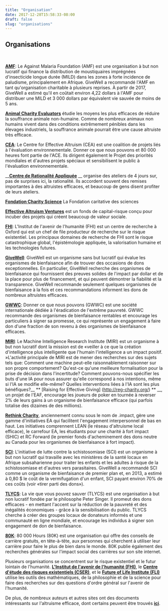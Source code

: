```yaml
---
title: "Organisation"
date: 2017-12-28T15:58:33-08:00
draft: false
slug: "organisations"
---
```


## Organisations

<br>

__**[AMF](http://www.againstmalaria.com/Default.aspx%20https://www.givewell.org/international/technical/programs/insecticide-treated-nets#HowcosteffectiveisLLINdistribution)**__: Le Against Malaria Foundation (AMF) est une organisation à but non lucratif qui finance la distribution de moustiquaires imprégnées d'insecticide longue durée (MILD) dans les zones à forte incidence de paludisme, principalement en Afrique. GiveWell a recommandé l'AMF en tant qu'organisation charitable à plusieurs reprises. À partir de 2017, GiveWell a estimé qu'il en coûtait environ 4,22 dollars à l'AMF pour distribuer une MILD et 3 000 dollars par équivalent vie sauvée de moins de 5 ans.

__**[Animal Charity Evaluators](http://www.animalcharityevaluators.org/)**__ étudie les moyens les plus efficaces de réduire la souffrance animale non-humaine. Comme de nombreux animaux non humains vivent dans des conditions extrêmement pénibles dans les élevages industriels, la souffrance animale pourrait être une cause altruiste très efficace.

__**[CEA](http://centreforeffectivealtruism.org/)**__: Le Centre for Effective Altruism (CEA) est une coalition de projets liés à l'évaluation environnementale. Donner ce que nous pouvons et 80 000 heures font partie de l'ACE. Ils dirigent également le Projet des priorités mondiales et d'autres projets spéciaux et sensibilisent le public à l'évaluation environnementale.

__**[Centre de Rationalité Appliquée](http://rationality.org/)** __ organise des ateliers de 4 jours sur, pas de surprises ici, la rationalité. Ils accordent souvent des remises importantes à des altruistes efficaces, et beaucoup de gens disent profiter de leurs ateliers.

__**[Fondation Charity Science](http://www.charityscience.com/)**__ La Fondation caritative des sciences

__**[Effective Altruism Ventures](http://www.eaventures.org/)**__ est un fonds de capital-risque conçu pour incuber des projets qui créent beaucoup de valeur sociale.

__**[FHI](http://www.fhi.ox.ac.uk/research/research-areas/)**__: L'Institut de l'avenir de l'humanité (FHI) est un centre de recherche à Oxford qui est un chef de file producteur de recherche sur le risque existentiel. Les principaux domaines de recherche de FHI sont le risque catastrophique global, l'épistémologie appliquée, la valorisation humaine et les technologies futures.

__**[GiveWell](http://www.givewell.org/about)**__: GiveWell est un organisme sans but lucratif qui évalue les organismes de bienfaisance afin de trouver des occasions de dons exceptionnelles. En particulier, GiveWell recherche des organismes de bienfaisance qui fournissent des preuves solides de l'impact par dollar et de la place pour plus de financement, et qui peuvent démontrer la fiabilité et la transparence. GiveWell recommande seulement quelques organismes de bienfaisance à la fois et ces recommandations informent les dons de nombreux altruistes efficaces.

__**[GWWC](http://www.givingwhatwecan.org/about-us)**__: Donner ce que nous pouvons (GWWC) est une société internationale dédiée à l'éradication de l'extrême pauvreté. GWWC recommande des organismes de bienfaisance rentables et encourage les particuliers à signer sa promesse, ce qui représente un engagement à faire don d'une fraction de son revenu à des organismes de bienfaisance efficaces.

__**[MIRI](http://intelligence.org/research/)**__: Le Machine Intelligence Research Institute (MIRI) est un organisme à but non lucratif dont la mission est de «veiller à ce que la création d'intelligence plus intelligente que l'humain l'intelligence a un impact positif. »L'activité principale de MIRI est de mener des recherches sur des sujets tels que: Comment une machine peut-elle raisonnablement raisonner sur son propre comportement? Qu'est-ce qu'une meilleure formalisation pour la prise de décision dans l'incertitude? Comment pouvons-nous spécifier les buts d'une IA pour nous assurer qu'elle correspond à nos intentions, même si l'IA se modifie elle-même? Quelles interventions liées à l'IA sont les plus bénéfiques?__ ** [Raising for Effective Giving] (http://reg-charity.org/) ** __, un projet de l'EAF, encourage les joueurs de poker en tournée à reverser 2% de leurs gains à un organisme de bienfaisance efficace (qui parfois totalise des dizaines de des millions).

__**[Rethink Charity](https://rtcharity.org/)**__, anciennement connu sous le nom de .impact, gère une gamme d'initiatives EA qui facilitent l'engagement interpersonnel de bas en haut. Les initiatives comprennent LEAN (le réseau d'altruisme local efficace), le carrefour EA, les étudiants pour une charité à fort impact (SHIC) et RC Forward (le premier fonds d'acheminement des dons neutre au Canada pour les organismes de bienfaisance à fort impact).

__**[SCI](http://www.givewell.org/international/top-charities/schistosomiasis-control-initiative%20%20http://www3.imperial.ac.uk/schisto/whatwedo)**__: L'initiative de lutte contre la schistosomiase (SCI) est un organisme à but non lucratif qui travaille avec les ministères de la santé locaux en Afrique subsaharienne pour traiter les enfants et les adultes à risque de la schistosomiase et d'autres vers parasitaires. GiveWell a recommandé SCI comme un organisme de bienfaisance de premier plan et, en 2013, a estimé à 0,80 $ le coût de la vermifugation d'un enfant, SCI payant environ 70% de ces coûts (voir «tirer parti des dons»).

__**[TLYCS](http://www.thelifeyoucansave.org/aboutus.aspx)**__: La vie que vous pouvez sauver (TLYCS) est une organisation à but non lucratif fondée par le philosophe Peter Singer. Il promeut des dons efficaces - en mettant l'accent sur la réduction de la pauvreté et des inégalités économiques - grâce à la sensibilisation du public. TLYCS cherche à créer des groupes locaux de donateurs informés et une communauté en ligne mondiale, et encourage les individus à signer son engagement de don de bienfaisance.

__**[80K](http://80000hours.org/about-us)**__: 80 000 Hours (80K) est une organisation qui offre des conseils de carrière gratuits, en tête-à-tête, aux personnes qui cherchent à utiliser leur carrière pour faire le plus de bien dans le monde. 80K publie également des recherches générales sur l'impact social des carrières sur son site internet.

Plusieurs organisations se concentrent sur le risque existentiel et le futur lointain de l'humanité. **[L'Institut de l'avenir de l'humanité (FHI)](http://www.fhi.ox.ac.uk/)**, le **[Centre d'étude des risques existentiels (CSER)](http://cser.org/)**, et le **[Future of Life Institute (FLI)](http://futureoflife.org/)** utilise les outils des mathématiques, de la philosophie et de la science pour faire des recherches sur des questions d'ordre général sur l'avenir de l'humanité.

De plus, de nombreux auteurs et autres sites ont des documents intéressants sur l'altruisme efficace, dont certains peuvent être trouvés **[ici](https://eahub.org/links#blogs)**.